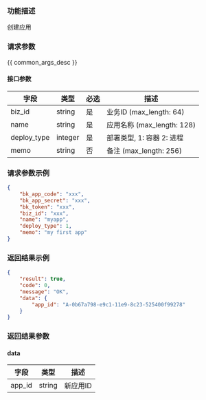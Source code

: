 ### 功能描述

创建应用

### 请求参数

{{ common_args_desc }}

#### 接口参数

| 字段        |  类型     | 必选   |  描述      |
|-------------|-----------|--------|------------|
| biz_id      |  string   | 是     | 业务ID (max_length: 64)   |
| name        |  string   | 是     | 应用名称 (max_length: 128)   |
| deploy_type |  integer  | 是     | 部署类型, 1: 容器  2: 进程 |
| memo        |  string   | 否     | 备注 (max_length: 256) |

### 请求参数示例

```json
{
    "bk_app_code": "xxx",
    "bk_app_secret": "xxx",
    "bk_token": "xxx",
    "biz_id": "xxx",
    "name": "myapp",
    "deploy_type": 1,
    "memo": "my first app"
}
```

### 返回结果示例

```json
{
    "result": true,
    "code": 0,
    "message": "OK",
    "data": {
        "app_id": "A-0b67a798-e9c1-11e9-8c23-525400f99278"
    }
}
```

### 返回结果参数

#### data

| 字段    | 类型   | 描述     |
|---------|--------|----------|
| app_id  | string | 新应用ID |
